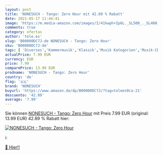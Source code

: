 ```yaml
---
layout: post
title: 'NONESUCH - Tango: Zero Hour mit 42.89 % Rabatt'
date: 2021-05-17 11:44:41
image: 'https://m.media-amazon.com/images/I/41kwph+Ip6L._SL500_._SL400_.jpg'
comments: true
category: ofertas
author: 'tole.es'
slug: 'B00000DC7J-de NONESUCH - Tango: Zero Hour'
sku: 'B00000DC7J-de'
tags: [ 'Diverses','Kammermusik','Klassik','Musik Kategorien','Musik-CDs & Vinyl','Pop','Tanzmusik','nonesuch', ]
actualPrice: 7.99 EUR
currency: EUR
price: 7.99
comparePrice: 13.99 EUR
prodname: 'NONESUCH - Tango: Zero Hour'
country: 'de'
flag: '🇩🇪'
brand: 'NONESUCH'
buyurl: 'https://www.amazon.de/dp/B00000DC7J/?tag=tolees0ca-21'
descuento: '42.89'
average: '7.99'
---
```


Sie können [NONESUCH - Tango: Zero Hour](https://www.amazon.de/dp/B00000DC7J/?tag=tolees0ca-21) mit Preis 7.99 EUR (original: 13.99 EUR) 42.89 % Rabatt hier:

[![NONESUCH - Tango: Zero Hour](https://m.media-amazon.com/images/I/41kwph+Ip6L._SL500_._SL400_.jpg)](https://www.amazon.de/dp/B00000DC7J/?tag=tolees0ca-21)

ℹ️:


[🛒 Hier!!](https://www.amazon.de/dp/B00000DC7J/?tag=tolees0ca-21)
